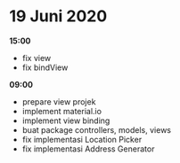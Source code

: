# 19 Juni 2020

**15:00**
* fix view 
* fix bindView

**09:00**
* prepare view projek
* implement material.io
* implement view binding
* buat package controllers, models, views
* fix implementasi Location Picker
* fix implementasi Address Generator
